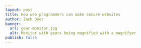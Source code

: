 ```yaml
---
layout: post
title: How web programmers can make secure websites
author: Zach Dyer
banner:
  url: gear-monitor.jpg
  alt: Monitor with gears being magnified with a magnifyer
publish: false
---
```

